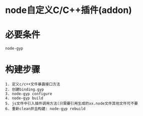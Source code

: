 # node自定义C/C++插件(addon)

# 必要条件
    node-gyp 

# 构建步骤
    1. 定义c/c++文件暴露接口方法
    2. 创建binding.gyp
    3. node-gyp configure 
    4. node-gyp build
    5. js文件中引入插件调用方法(只需要引用生成的xx.node文件其他文件可不要
    6. 重新clean并且构建: node-gyp rebuild
    
